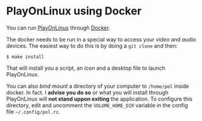 PlayOnLinux using Docker
========================

You can run [PlayOnLinux](https://www.playonlinux.com) through [Docker](https://docker.com).

The docker needs to be run in a special way to access your *video* and *audio* devices. The easiest way to do this is by doing a `git clone` and then:

    $ make install

That will install you a script, an icon and a desktop file to launch PlayOnLinux.

You can also *bind mount* a directory of your computer to `/home/pol` inside docker. In fact. I **advise you do so** or what you will install through PlayOnLinux will **not stand uppon exiting** the application.
To configure this directory, edit and uncomment the `VOLUME_HOME_DIR` variable in the config file `~/.config/pol.rc`.
